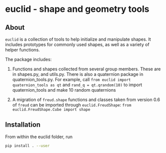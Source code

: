 # euclid - shape and geometry tools

## About

`euclid` is a collection of tools to help initialize and manipulate shapes. It includes prototypes for commonly used shapes, as well as a variety of helper functions.

The package includes:

1. Functions and shapes collected from several group members. These are in shapes.py, and utils.py. There is also a quaternion package in quaternion\_tools.py. For example, call `from euclid import quaternion_tools as qt` and `rand_q = qt.qrandom(10)` to import quaternion\_tools and make 10 random quaternions

2. A migration of `freud.shape` functions and classes taken from version 0.6 of `freud` can be imported through `euclid.FreudShape`: `from euclid.FreudShape.Cube import shape`


## Installation

From within the euclid folder, run

```bash
pip install . --user
```
